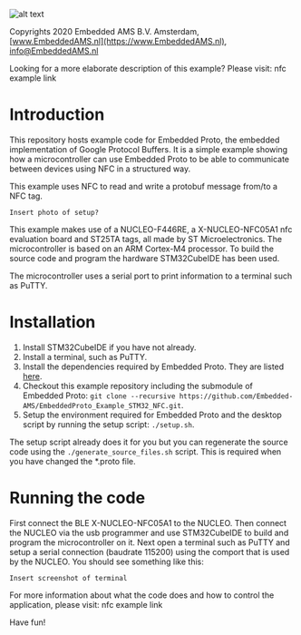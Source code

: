 
![alt text](https://embeddedproto.com/wp-content/uploads/2020/03/Embedded-Proto-e1583834233386.png "Embedded Proto Logo")


Copyrights 2020 Embedded AMS B.V. Amsterdam, [www.EmbeddedAMS.nl](https://www.EmbeddedAMS.nl), [info@EmbeddedAMS.nl](mailto:info@EmbeddedAMS.nl)


Looking for a more elaborate description of this example? Please visit: nfc example link


# Introduction

This repository hosts example code for Embedded Proto, the embedded implementation of Google Protocol Buffers. It is a simple example showing how a microcontroller can use Embedded Proto to be able to communicate between devices using NFC in a structured way.


This example uses NFC to read and write a protobuf message from/to a NFC tag. 

```Insert photo of setup?```

This example makes use of a NUCLEO-F446RE, a X-NUCLEO-NFC05A1 nfc evaluation board and ST25TA tags, all made by ST Microelectronics. The microcontroller is based on an ARM Cortex-M4 processor. To build the source code and program the hardware STM32CubeIDE has been used. 

The microcontroller uses a serial port to print information to a terminal such as PuTTY.


# Installation

1. Install STM32CubeIDE if you have not already.
2. Install a terminal, such as PuTTY.
3. Install the dependencies required by Embedded Proto. They are listed [here](https://github.com/Embedded-AMS/EmbeddedProto).
4. Checkout this example repository including the submodule of Embedded Proto: `git clone --recursive https://github.com/Embedded-AMS/EmbeddedProto_Example_STM32_NFC.git`.
5. Setup the environment required for Embedded Proto and the desktop script by running the setup script: `./setup.sh`.

The setup script already does it for you but you can regenerate the source code using the `./generate_source_files.sh` script. This is required when you have changed the \*.proto file.


# Running the code

First connect the BLE X-NUCLEO-NFC05A1 to the NUCLEO. Then connect the NUCLEO via the usb programmer and use STM32CubeIDE to build and program the microcontroller on it. Next open a terminal such as PuTTY and setup a serial connection (baudrate 115200) using the comport that is used by the NUCLEO.
You should see something like this:

```Insert screenshot of terminal```

For more information about what the code does and how to control the application, please visit: nfc example link

Have fun!
